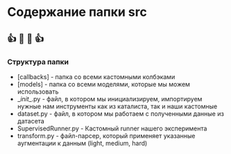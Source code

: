# Содержание папки src
:+1:    :metal: :metal:    :+1:
----
### Структура папки
- [callbacks] - папка со всеми кастомными колбэками
- [models] - папка со всеми моделями, которые мы можем использовать
- \__init__.py - файл, в котором мы инициализируем, импортируем нужные нам инструменты как из каталиста, так и наши кастомные
- dataset.py - файл, в котором мы работаем с полученными данные из датасета
- SupervisedRunner.py - Кастомный runner нашего эксперимента
- transform.py - файл-парсер, который применяет указанные аугментации к данным (light, medium, hard)